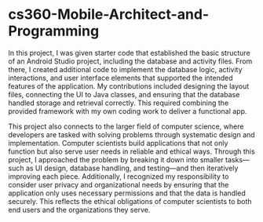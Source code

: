 # cs360-Mobile-Architect-and-Programming

In this project, I was given starter code that established the basic structure of an Android Studio project, including the database and activity files. From there, I created additional code to implement the database logic, activity interactions, and user interface elements that supported the intended features of the application. My contributions included designing the layout files, connecting the UI to Java classes, and ensuring that the database handled storage and retrieval correctly. This required combining the provided framework with my own coding work to deliver a functional app.

This project also connects to the larger field of computer science, where developers are tasked with solving problems through systematic design and implementation. Computer scientists build applications that not only function but also serve user needs in reliable and ethical ways. Through this project, I approached the problem by breaking it down into smaller tasks—such as UI design, database handling, and testing—and then iteratively improving each piece. Additionally, I recognized my responsibility to consider user privacy and organizational needs by ensuring that the application only uses necessary permissions and that the data is handled securely. This reflects the ethical obligations of computer scientists to both end users and the organizations they serve.

